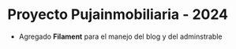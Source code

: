 # Proyecto Pujainmobiliaria - 2024

- Agregado **Filament** para el manejo del blog y del adminstrable